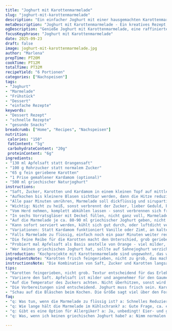 ```yaml
---
title: "Joghurt mit Karottenmarmelade"
slug: "joghurt-mit-karottenmarmelade"
description: "Ein einfacher Joghurt mit einer hausgemachten Karottenmarmelade, die mit Orangensaft und einer Prise gemahlenem Kardamom langsam eingekocht wird. Die Marmelade soll sirupartig und voll aromatisch sein, nicht zu süß, mit feiner Textur der geriebenen Karotten. Serviert wird das Ganze frisch mit griechischem Naturjoghurt, eine Variation mit Apfelsaft statt Orangensaft bringt neue Frische. Perfekt als leichter Nachtisch oder besonderes Frühstück."
metaDescription: "Joghurt mit Karottenmarmelade - Ein kreatives Rezept, das frischen Joghurt mit aromatischer Marmelade kombiniert. Einfach und köstlich."
ogDescription: "Genieße Joghurt mit Karottenmarmelade, eine raffinierte Kombination aus frischem Joghurt und süßer, aromatischer Marmelade. Einfach zuzubereiten."
focusKeyphrase: "Joghurt mit Karottenmarmelade"
date: 2025-09-23
draft: false
image: joghurt-mit-karottenmarmelade.jpg
author: "Marlena"
prepTime: PT20M
cookTime: PT12M
totalTime: PT32M
recipeYield: "6 Portionen"
categories: ["Nachspeisen"]
tags:
- "Joghurt"
- "Marmelade"
- "Frühstück"
- "Dessert"
- "einfache Rezepte"
keywords:
- "Dessert Rezept"
- "schnelle Rezepte"
- "gesunde Snacks"
breadcrumb: ["Home", "Recipes", "Nachspeisen"]
nutrition: 
 calories: "150"
 fatContent: "5g"
 carbohydrateContent: "20g"
 proteinContent: "6g"
ingredients:
- "130 ml Apfelsaft statt Orangensaft"
- "100 g Rohrzucker statt normalem Zucker"
- "65 g fein geriebene Karotten"
- "1 Prise gemahlener Kardamom (optional)"
- "500 ml griechischer Naturjoghurt"
instructions:
- "Saft, Zucker, Karotten und Kardamom in einem kleinen Topf auf mittlerer bis hoher Hitze vermischen."
- "Aufkochen bis kleinere Blasen sichtbar werden, dann die Hitze reduzieren; langsam simmern lassen."
- "Alle paar Minuten umrühren, Marmelade soll dickflüssig und sirupartig wirken - das dauert etwa 10-12 Minuten."
- "Wichtig: Nicht zu heiß, sonst verbrennt der Zucker, lieber Geduld, beobachten wie sich Bläschen verschieben und die Masse zäh wird, das ist der Moment."
- "Vom Herd nehmen, komplett abkühlen lassen - sonst verbrennen sich frischer Joghurt und das Aroma geht verloren."
- "In sechs Vorratsgläser mit Deckel füllen, nicht ganz voll, Marmelade ruhig bodendick."
- "Auf die Marmelade je ca. 80-90 ml griechischer Joghurt geben, nicht vermischen, damit die Schichten sichtbar bleiben."
- "Kann sofort serviert werden, kühlt sich gut durch, oder luftdicht verschlossen bis zu einer Woche im Kühlschrank lagern."
- "Variationen: Statt Kardamom funktioniert Vanille oder Zimt, an kalten Tagen bringt Zimt mehr Wärme."
- "Falls Marmelade zu flüssig, einfach noch ein paar Minuten weiter reduzieren; zu dick kann man mit etwas Saft oder Wasser verdünnen."
- "Die feine Reibe für die Karotten macht den Unterschied, grob gerieben schmeckt rustikaler, aber die Textur irritiert im Joghurt."
- "Probiert mal Apfelsaft als Basis anstelle von Orange - viel milder, süßer, subtile Säure, habe ich kürzlich entdeckt, besser als erwartet."
- "Wer keinen griechischen Joghurt hat, sollte auf Sahnejoghurt verzichten, wird zu weich, lieber kräftigen normalen Naturjoghurt wählen."
introduction: "Kochprojekte mit Karottenmarmelade sind ungewohnt, das wusste ich lange. Die Süße kombiniert mit dem frischen, leicht säuerlichen Joghurt bietet eine tolle Spannung im Mund. Gerade mit Joghurt, den ich oft pur esse, bringt diese Marmelade eine neue Dimension. Apfelsaft statt Orange – dieser kleine Austausch hat mir in meiner letzten Küchenrunde neue Perspektiven eröffnet. Man riecht direkt die frische Frucht und die Süße der Karotten, wenn die Marmelade im Topf langsam vor sich hin simmert und das passiert nicht über Nacht. Das richtige Timing beim Einkochen ist entscheidend. Bläschen, die sich nicht mehr stark bewegen, deuten auf die perfekte Konsistenz hin. Der Joghurt bleibt knackig, die Marmelade dick, kein pappiger Mix. Geschmacklich erinnert mich das an Herbstfrüchte, alles leicht und doch tiefgründig. Kardamom ist optional, ich hab ihn auch mal gegen Zimt getauscht, was besser zu dunklen Herbsttagen passt. Eine kleine Dosis reicht, um Aroma und Wärme zu geben. Eier, Nüsse und Gluten frei – gut für viele Ernährungsbedürfnisse. Nicht zu vergessen, die Optik in transparenten Gläsern zeigt die Schichtung, das Auge isst ja bekanntlich mit."
ingredientsNote: "Karotten frisch feingerieben, nicht zu grob, das macht den Unterschied in der Textur. Zucker habe ich halb Rohrzucker, halb weiß probiert – Rohrzucker verleiht eine karamellige Note. Statt Orangensaft nutze ich gern Apfelsaft, milder, weniger dominant, passt besser wenn man den Kardamom weglässt. Kardamom schmeckt stark, vorsichtig dosieren, sonst dominiert es. Joghurt am besten griechisch, wegen der Cremigkeit und dem Fettgehalt – fettarm mildert die Süße zu stark ab, man will ja ein cremiges Mundgefühl. Gläser sollten luftdicht verschließbar sein, so bleibt die Marmelade eine Woche frisch und der Joghurt sauer nicht so schnell. Alternative Süßungsmittel wie Honig würde ich nicht nehmen, verändert die Struktur zu stark und eignet sich nicht zum Einkochen. Wichtig: Marmelade sollte komplett abkühlen, bevor Joghurt draufkommt, sonst gerinnt er. Zu viel Hitze killt die Frische."
instructionsNote: "Die Kombination von Saft, Zucker und Karotten langsam zum Köcheln bringen, nicht überstürzen, sonst karamellisiert der Zucker zu schnell und es wird bitter. Die Zubereitung erfordert Aufmerksamkeit, keine hektischen Bewegungen, sonst spritzt die Mischung und behindert die Konsistenzentwicklung. Während des Einkochens regelmäßig rühren - vor allem am Topfboden, dort brennt es schnell an. Marmelade ist fertig, wenn sie beim Umrühren aus dem Löffel tropft, dickflüssig, fast sirupartig. Rückläufige Bläschenbewegung ein Zeichen für die richtige Temperatur. Nach dem Abkühlen in Gläser füllen, der Joghurt wird obendrauf gegeben, nicht direkt unterrühren – optisch und geschmacklich schöner. Beim Servieren auch mal mischen, darf gern variieren. Kühlschranklagerung verhindert zusätzliches Verdicken der Marmelade und vermeidet Trennung der Schichten. Kleine Schritte in der Rezeptherstellung ermöglichen Anpassung an den eigenen Geschmack und saisonale Zutaten. Tipp: Marmelade lässt sich auch gut vorbereitet einfrieren, vor Gebrauch nachtdurch auftauen lassen."
tips:
- "Karotten feingerieben, nicht grob. Textur entscheidend für das Erlebnis. Zuckermenge anpassen. Rohrzucker bringt mehr Geschmack. Für milde Note nicht Zimt, sondern Kardamom. Das bringt frische Wärme. Überwachen, dass die Marmelade nicht anbrennt. Regelmäßig umrühren. Achte auf Bläschenbildung."
- "Variiere den Saft. Apfelsaft ist milder und angenehmer für den Gaumen. Kleine Mengen am Anfang, dann mehr geben. Vermeide große Stücke in der Marmelade. Gut reduzieren, damit die Konsistenz passt. Wenn zu flüssig, noch etwas einkochen. Zu dick? Mit Wasser verdünnen. Balance finden."
- "Auf die Temperatur des Zuckers achten. Nicht überhitzen, sonst wird es bitter. Karamellisieren kann schnell gehen, bleib ruhig. Geruchssinn nutzen. Der Duft zeigt, wann es fertig ist. Nicht zulange warten. Nachmischen ist erlaubt, aber Schichten anbieten, die Optik zählt."
- "Die Vorbereitungen sind entscheidend. Joghurt muss frisch sein. Karotten gut abspülen und trocknen. Gläser idealerweise sterilisiert verwenden. Luftdicht verschließen, damit die Marmelade länger frisch bleibt. Zwischenlagern im Kühlschrank hilft, die Schichten zu stabilisieren. Einfach durchmixen beim Servieren."
- "Schau auf die Bläschen beim Kochen. Die Größe sagt viel über den Fortschritt aus. Die Marmelade wird dicker, wenn sie reift. Abkühlen ist wichtig, hohe Temperatur kann den Joghurt verderben. Spiel mit der Konsistenz. Wenn du unzufrieden bist, einfach ändern."
faq:
- "q: Was tun, wenn die Marmelade zu flüssig ist? a: Schnelles Reduzieren hilft. Setze den Herd höher. Nach dem ersten Blubbern den Herd wieder runterstellen. Tag für Tag probieren, nicht aufgeben. Mach das Gefühl klar."
- "q: Wie lange hält die Marmelade im Kühlschrank? a: Gute Frage, ca. eine Woche. In luftdichten Gläsern bleibt die Konsistenz. Vor dem Servieren Abkühlzeit beachten. Alternativ viel einfrieren für länger."
- "q: Gibt es eine Option für Allergiker? a: Ja, unbedingt! Eier- und glutenfrei. Süßungsmittel wie Honig nicht verwenden. Struktur verändert sich stark. Alternativen erkunden bringt mehr Sicherheit."
- "q: Was, wenn ich keinen griechischen Joghurt habe? a: Nimm normalen Naturjoghurt, aber nicht fettarm. Das wirkt nicht cremig genug. Achte auf die Konsistenz. Sonst wird es schnell flüssig."

---
```

